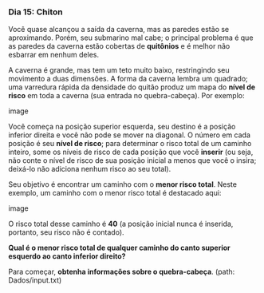 ### Dia 15: Chiton

Você quase alcançou a saída da caverna, mas as paredes estão se aproximando. Porém, seu submarino mal cabe; o principal problema é que as paredes da caverna estão cobertas de **quitônios** e é melhor não esbarrar em nenhum deles.

A caverna é grande, mas tem um teto muito baixo, restringindo seu movimento a duas dimensões. A forma da caverna lembra um quadrado; uma varredura rápida da densidade do quitão produz um mapa do **nível de risco** em toda a caverna (sua entrada no quebra-cabeça). Por exemplo:

image

Você começa na posição superior esquerda, seu destino é a posição inferior direita e você não pode se mover na diagonal. O número em cada posição é seu **nível de risco**; para determinar o risco total de um caminho inteiro, some os níveis de risco de cada posição que você **inserir** (ou seja, não conte o nível de risco de sua posição inicial a menos que você o insira; deixá-lo não adiciona nenhum risco ao seu total).

Seu objetivo é encontrar um caminho com o **menor risco total**. Neste exemplo, um caminho com o menor risco total é destacado aqui:

image

O risco total desse caminho é **40** (a posição inicial nunca é inserida, portanto, seu risco não é contado).

**Qual é o menor risco total de qualquer caminho do canto superior esquerdo ao canto inferior direito?**

Para começar, **obtenha informações sobre o quebra-cabeça**. (path: Dados/input.txt)